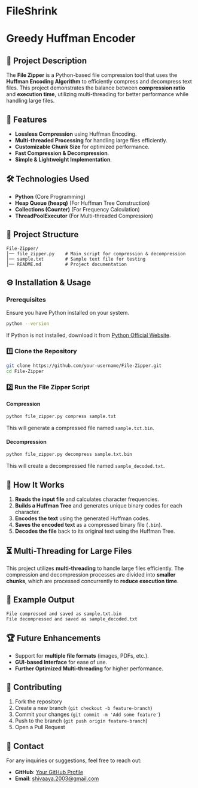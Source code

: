# FileShrink 
# Greedy Huffman Encoder

## 📜 Project Description
The **File Zipper** is a Python-based file compression tool that uses the **Huffman Encoding Algorithm** to efficiently compress and decompress text files. This project demonstrates the balance between **compression ratio** and **execution time**, utilizing multi-threading for better performance while handling large files.

## 🚀 Features
- **Lossless Compression** using Huffman Encoding.
- **Multi-threaded Processing** for handling large files efficiently.
- **Customizable Chunk Size** for optimized performance.
- **Fast Compression & Decompression**.
- **Simple & Lightweight Implementation**.

## 🛠️ Technologies Used
- **Python** (Core Programming)
- **Heap Queue (heapq)** (For Huffman Tree Construction)
- **Collections (Counter)** (For Frequency Calculation)
- **ThreadPoolExecutor** (For Multi-threaded Compression)

## 📂 Project Structure
```
File-Zipper/
│── file_zipper.py    # Main script for compression & decompression
│── sample.txt        # Sample text file for testing
│── README.md         # Project documentation
```

## ⚙️ Installation & Usage

### Prerequisites
Ensure you have Python installed on your system.

```sh
python --version
```
If Python is not installed, download it from [Python Official Website](https://www.python.org/).

### 1️⃣ Clone the Repository
```sh
git clone https://github.com/your-username/File-Zipper.git
cd File-Zipper
```

### 2️⃣ Run the File Zipper Script
#### **Compression**
```sh
python file_zipper.py compress sample.txt
```
This will generate a compressed file named `sample.txt.bin`.

#### **Decompression**
```sh
python file_zipper.py decompress sample.txt.bin
```
This will create a decompressed file named `sample_decoded.txt`.

## 📌 How It Works
1. **Reads the input file** and calculates character frequencies.
2. **Builds a Huffman Tree** and generates unique binary codes for each character.
3. **Encodes the text** using the generated Huffman codes.
4. **Saves the encoded text** as a compressed binary file (`.bin`).
5. **Decodes the file** back to its original text using the Huffman Tree.

## ⏳ Multi-Threading for Large Files
This project utilizes **multi-threading** to handle large files efficiently. The compression and decompression processes are divided into **smaller chunks**, which are processed concurrently to **reduce execution time**.

## 📌 Example Output
```
File compressed and saved as sample.txt.bin
File decompressed and saved as sample_decoded.txt
```

## 🏆 Future Enhancements
- Support for **multiple file formats** (images, PDFs, etc.).
- **GUI-based Interface** for ease of use.
- **Further Optimized Multi-threading** for higher performance.

## 🤝 Contributing
1. Fork the repository
2. Create a new branch (`git checkout -b feature-branch`)
3. Commit your changes (`git commit -m 'Add some feature'`)
4. Push to the branch (`git push origin feature-branch`)
5. Open a Pull Request

## 📧 Contact
For any inquiries or suggestions, feel free to reach out:
- **GitHub**: [Your GitHub Profile](https://github.com/Shivaay2003)
- **Email**: shivaaya.2003@gmail.com

